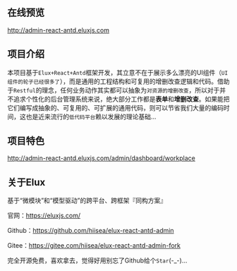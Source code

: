 ## 在线预览

<http://admin-react-antd.eluxjs.com>

## 项目介绍

本项目基于`Elux+React+Antd`框架开发，其立意不在于展示多么漂亮的UI组件（`UI组件的轮子已经很多了`），而是通用的工程结构和可复用的增删改查逻辑和代码。借助于`Restful`的理念，任何业务动作其实都可以抽象为`对资源的增删改查`，所以对于并不追求个性化的后台管理系统来说，绝大部分工作都是**表单**和**增删改查**。如果能把它们编写成抽象的、可复用的、可扩展的通用代码，则可以节省我们大量的编码时间，这也是近来流行的`低代码平台`赖以发展的理论基础...

## 项目特色

<http://admin-react-antd.eluxjs.com/admin/dashboard/workplace>

## 关于Elux

基于“微模块”和“模型驱动”的跨平台、跨框架『同构方案』

官网：<https://eluxjs.com/>

Github：<https://github.com/hiisea/elux-react-antd-admin>

Gitee：<https://gitee.com/hiisea/elux-react-antd-admin-fork>

完全开源免费，喜欢拿去，觉得好用别忘了Github给个`Star`(-_-)...
